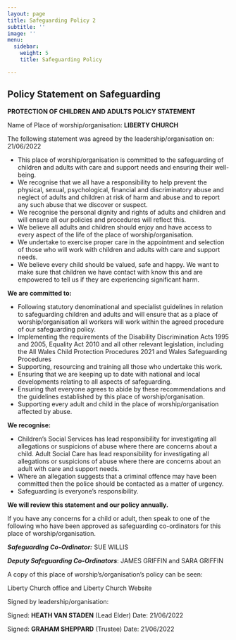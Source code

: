 ```yaml
---
layout: page
title: Safeguarding Policy 2
subtitle: ''
image: ''
menu:
  sidebar:
    weight: 5
    title: Safeguarding Policy

---
```

## **Policy Statement on Safeguarding**

**PROTECTION OF CHILDREN AND ADULTS POLICY STATEMENT**

Name of Place of worship/organisation: **LIBERTY CHURCH**

The following statement was agreed by the leadership/organisation on: 21/06/2022

* This place of worship/organisation is committed to the safeguarding of children and adults with care and support needs and ensuring their well-being.
* We recognise that we all have a responsibility to help prevent the physical, sexual, psychological, financial and discriminatory abuse and neglect of adults and children at risk of harm and abuse and to report any such abuse that we discover or suspect.
* We recognise the personal dignity and rights of adults and children and will ensure all our policies and procedures will reflect this.
* We believe all adults and children should enjoy and have access to every aspect of the life of the place of worship/organisation.
* We undertake to exercise proper care in the appointment and selection of those who will work with children and adults with care and support needs.
* We believe every child should be valued, safe and happy. We want to make sure that children we have contact with know this and are empowered to tell us if they are experiencing significant harm.

**We are committed to:**

* Following statutory denominational and specialist guidelines in relation to safeguarding children and adults and will ensure that as a place of worship/organisation all workers will work within the agreed procedure of our safeguarding policy.
* Implementing the requirements of the Disability Discrimination Acts 1995 and 2005, Equality Act 2010 and all other relevant legislation, including the All Wales Child Protection Procedures 2021 and Wales Safeguarding Procedures
* Supporting, resourcing and training all those who undertake this work.
* Ensuring that we are keeping up to date with national and local developments relating to all aspects of safeguarding.
* Ensuring that everyone agrees to abide by these recommendations and the guidelines established by this place of worship/organisation.
* Supporting every adult and child in the place of worship/organisation affected by abuse.

**We recognise:**

* Children’s Social Services has lead responsibility for investigating all allegations or suspicions of abuse where there are concerns about a child. Adult Social Care has lead responsibility for investigating all allegations or suspicions of abuse where there are concerns about an adult with care and support needs.
* Where an allegation suggests that a criminal offence may have been committed then the police should be contacted as a matter of urgency.
* Safeguarding is everyone’s responsibility.

**We will review this statement and our policy annually.**

If you have any concerns for a child or adult, then speak to one of the following who have been approved as safeguarding co-ordinators for this place of worship/organisation.

**_Safeguarding Co-Ordinator:_** SUE WILLIS

**_Deputy Safeguarding Co-Ordinators_**: JAMES GRIFFIN and SARA GRIFFIN

A copy of this place of worship’s/organisation’s policy can be seen:

Liberty Church office and Liberty Church Website

Signed by leadership/organisation:

Signed: **HEATH VAN STADEN** (Lead Elder) Date: 21/06/2022

Signed: **GRAHAM SHEPPARD** (Trustee) Date: 21/06/2022